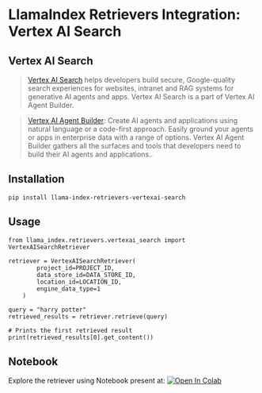 # LlamaIndex Retrievers Integration: Vertex AI Search

## Vertex AI Search

> [Vertex AI Search](https://cloud.google.com/enterprise-search?e=48754805&hl=en) helps developers build secure, Google-quality search experiences for websites, intranet and RAG systems for generative AI agents and apps. Vertex AI Search is a part of Vertex AI Agent Builder.

> [Vertex AI Agent Builder](https://cloud.google.com/products/agent-builder?e=48754805&hl=en#build-and-deploy-enterprise-ready-generative-ai-experiences): Create AI agents and applications using natural language or a code-first approach. Easily ground your agents or apps in enterprise data with a range of options. Vertex AI Agent Builder gathers all the surfaces and tools that developers need to build their AI agents and applications..

## Installation

```
pip install llama-index-retrievers-vertexai-search
```

## Usage

```
from llama_index.retrievers.vertexai_search import VertexAISearchRetriever

retriever = VertexAISearchRetriever(
        project_id=PROJECT_ID,
        data_store_id=DATA_STORE_ID,
        location_id=LOCATION_ID,
        engine_data_type=1
    )

query = "harry potter"
retrieved_results = retriever.retrieve(query)

# Prints the first retrieved result
print(retrieved_results[0].get_content())
```

## Notebook

Explore the retriever using Notebook present at:
<a href="https://colab.research.google.com/github/run-llama/llama_index/blob/main/docs/docs/examples/retrievers/vertex_ai_search_retriever.ipynb" target="_parent"><img src="https://colab.research.google.com/assets/colab-badge.svg" alt="Open In Colab"/></a>
